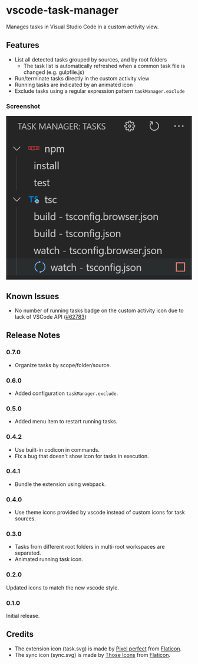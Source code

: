 # vscode-task-manager

Manages tasks in Visual Studio Code in a custom activity view.

## Features

- List all detected tasks grouped by sources, and by root folders
  * The task list is automatically refreshed when a common task file is changed (e.g. gulpfile.js)
- Run/terminate tasks directly in the custom activity view
- Running tasks are indicated by an animated icon
- Exclude tasks using a regular expression pattern `taskManager.exclude`

### Screenshot
![Screenshot](images/screenshot.png)

## Known Issues

- No number of running tasks badge on the custom activity icon due to lack of VSCode API ([#62783](https://github.com/Microsoft/vscode/issues/62783))

## Release Notes

### 0.7.0
- Organize tasks by scope/folder/source.

### 0.6.0
- Added configuration `taskManager.exclude`.

### 0.5.0
- Added menu item to restart running tasks.

### 0.4.2
- Use built-in codicon in commands.
- Fix a bug that doesn't show icon for tasks in execution.

### 0.4.1
- Bundle the extension using webpack.

### 0.4.0
- Use theme icons provided by vscode instead of custom icons for task sources.

### 0.3.0
- Tasks from different root folders in multi-root workspaces are separated.
- Animated running task icon.

### 0.2.0
Updated icons to match the new vscode style.

### 0.1.0
Initial release.

## Credits
- The extension icon (task.svg) is made by [Pixel perfect](https://www.flaticon.com/authors/pixel-perfect) from [Flaticon](https://www.flaticon.com/).
- The sync icon (sync.svg) is made by [Those Icons](https://www.flaticon.com/authors/those-icons) from [Flaticon](https://www.flaticon.com/).
